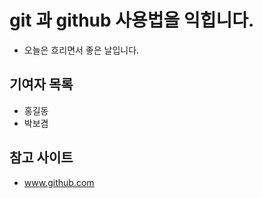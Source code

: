 # git 과 github 사용법을 익힙니다.
 - 오늘은 흐리면서 좋은 날입니다.

## 기여자 목록
- 홍길동
- 박보겸

## 참고 사이트
- www.github.com


